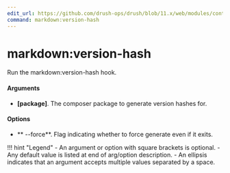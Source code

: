 ```yaml
---
edit_url: https://github.com/drush-ops/drush/blob/11.x/web/modules/contrib/markdown/src/Commands/MarkdownCommands.php
command: markdown:version-hash
---
```

# markdown:version-hash

Run the markdown:version-hash hook.

#### Arguments

- **[package]**. The composer package to generate version hashes for.

#### Options

- ** --force**. Flag indicating whether to force generate even if it exits.

!!! hint "Legend"
    - An argument or option with square brackets is optional.
    - Any default value is listed at end of arg/option description.
    - An ellipsis indicates that an argument accepts multiple values separated by a space.